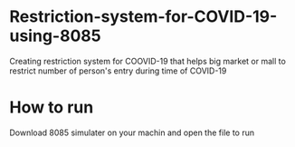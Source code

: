 # Restriction-system-for-COVID-19-using-8085
Creating restriction system for COOVID-19 that helps big market or mall to restrict number of person's entry during time of COVID-19

# How to run
Download 8085 simulater on your machin and open the file to run
